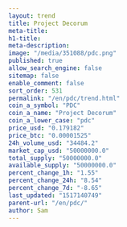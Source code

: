 ```yaml
---
layout: trend
title: Project Decorum
meta-title: 
h1-title: 
meta-description: 
image: "/media/351088/pdc.png"
published: true
allow_search_engine: false
sitemap: false
enable_comment: false
sort_order: 531
permalink: "/en/pdc/trend.html"
coin_a_symbol: "PDC"
coin_a_name: "Project Decorum"
coin_a_lower_case: "pdc"
price_usd: "0.179182"
price_btc: "0.00001525"
24h_volume_usd: "34484.2"
market_cap_usd: "50000000.0"
total_supply: "50000000.0"
available_supply: "50000000.0"
percent_change_1h: "1.55"
percent_change_24h: "8.54"
percent_change_7d: "-8.65"
last_updated: "1517140749"
parent-url: "/en/pdc/"
author: Sam
---
```


